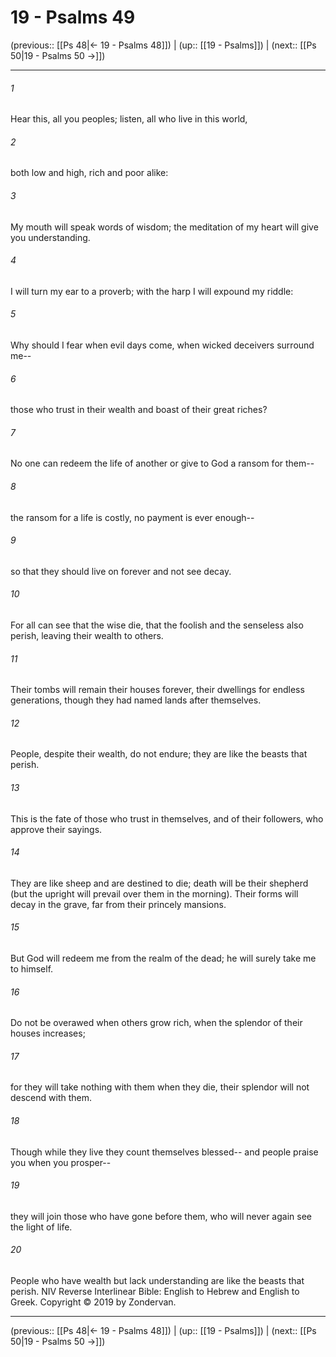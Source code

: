 # 19 - Psalms 49

(previous:: [[Ps 48|← 19 - Psalms 48]]) | (up:: [[19 - Psalms]]) | (next:: [[Ps 50|19 - Psalms 50 →]])

***


###### 1 
Hear this, all you peoples; listen, all who live in this world, 

###### 2 
both low and high, rich and poor alike: 

###### 3 
My mouth will speak words of wisdom; the meditation of my heart will give you understanding. 

###### 4 
I will turn my ear to a proverb; with the harp I will expound my riddle: 

###### 5 
Why should I fear when evil days come, when wicked deceivers surround me-- 

###### 6 
those who trust in their wealth and boast of their great riches? 

###### 7 
No one can redeem the life of another or give to God a ransom for them-- 

###### 8 
the ransom for a life is costly, no payment is ever enough-- 

###### 9 
so that they should live on forever and not see decay. 

###### 10 
For all can see that the wise die, that the foolish and the senseless also perish, leaving their wealth to others. 

###### 11 
Their tombs will remain their houses forever, their dwellings for endless generations, though they had named lands after themselves. 

###### 12 
People, despite their wealth, do not endure; they are like the beasts that perish. 

###### 13 
This is the fate of those who trust in themselves, and of their followers, who approve their sayings. 

###### 14 
They are like sheep and are destined to die; death will be their shepherd (but the upright will prevail over them in the morning). Their forms will decay in the grave, far from their princely mansions. 

###### 15 
But God will redeem me from the realm of the dead; he will surely take me to himself. 

###### 16 
Do not be overawed when others grow rich, when the splendor of their houses increases; 

###### 17 
for they will take nothing with them when they die, their splendor will not descend with them. 

###### 18 
Though while they live they count themselves blessed-- and people praise you when you prosper-- 

###### 19 
they will join those who have gone before them, who will never again see the light of life. 

###### 20 
People who have wealth but lack understanding are like the beasts that perish. NIV Reverse Interlinear Bible: English to Hebrew and English to Greek. Copyright © 2019 by Zondervan.

***

(previous:: [[Ps 48|← 19 - Psalms 48]]) | (up:: [[19 - Psalms]]) | (next:: [[Ps 50|19 - Psalms 50 →]])

